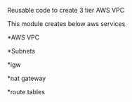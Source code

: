 Reusable code to create 3 tier AWS VPC


This module creates below aws services

*AWS VPC

*Subnets

*igw

*nat gateway

*route tables

